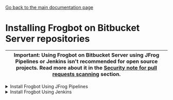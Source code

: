 [Go back to the main documentation page](https://github.com/jfrog/frogbot)

# Installing Frogbot on Bitbucket Server repositories

| Important: Using Frogbot on Bitbucket Server using JFrog Pipelines or Jenkins isn't recommended for open source projects. Read more about it in the [Security note for pull requests scanning](../README.md#-security-note-for-pull-requests-scanning) section. |
| -------------------------------------------------------------------------------------------------------------------------------------------------------------------------------------------------------------------- |

   <details>
      <summary>Install Frogbot Using JFrog Pipelines</summary>

   * Make sure you have the connection details of your JFrog environment. 
   * Save the JFrog connection details as a [JFrog Platform Access Token Integration](https://www.jfrog.com/confluence/display/JFROG/JFrog+Platform+Access+Token+Integration)
      named **jfrogPlatform**. 
   * Save your Bitbucket access token in a [Bitbucket Server Integration](https://www.jfrog.com/confluence/display/JFROG/Bitbucket+Server+Integration) named
      **gitIntegration**. 
   * Create a **pipelines.yml** file using one of the available [templates](templates/jfrog-pipelines) and push the file to your Frogbot Management Git repository under a directory named `.jfrog-pipelines`. 
   * In the **pipelines.yml**, make sure to set values for all the mandatory variables. 
   * In the **pipelines.yml**, if you're using a Windows agent, modify the code inside the onExecute sections as described in the template comments.

      **Important**
      - Make sure all the build tools that are used to build the project are installed on the build agent.
      </details>
      <details>
         <summary>Install Frogbot Using Jenkins</summary>
     
   - Make sure you have the connection details of your JFrog environment. 
   - Save the JFrog connection details as Credentials in Jenkins with the following Credential IDs: **JF_URL**,
      **JF_USER** and **JF_PASSWORD** (You can also use **JF_XRAY_URL** and **JF_ARTIFACTORY_URL** instead of  **JF_URL**
      and **JF_ACCESS_TOKEN** instead of **JF_USER** and **JF_PASSWORD**). 
   - Save your Bitbucket access token as a Credential in Jenkins with the `FROGBOT_GIT_TOKEN` Credential ID. 
   - Create a Jenkinsfile with the below content under the root of your **Frogbot Management Repository**.
   - In the Jenkinsfile, set the values of all the mandatory variables.
   - In the Jenkinsfile, modify the code inside the `Download Frogbot` and `Scan Pull Requests` according to the Jenkins agent operating system.
   - Create a Pipeline job in Jenkins pointing to the Jenkinsfile in your **Frogbot Management Repository**.

      ```groovy
      // Run the job every 5 minutes 
      CRON_SETTINGS = '''*/5 * * * *'''
   
      pipeline {
          agent any
   
          triggers {
              cron(CRON_SETTINGS)
          }
   
          environment {
              // [Mandatory if the two conditions below are met]
              // 1. The project uses npm, yarn 2, NuGet or .NET to download its dependencies
              // 2. The `installCommand` variable isn't set in your frogbot-config.yml file.
              //
              // The command that installs the project dependencies (e.g "npm i", "nuget restore" or "dotnet restore")
              JF_INSTALL_DEPS_CMD= ""
   
              // [Mandatory]
              // JFrog platform URL (This functionality requires version 3.29.0 or above of Xray)
              JF_URL= credentials("JF_URL")
   
              // [Mandatory if JF_USER and JF_PASSWORD are not provided]
              // JFrog access token with 'read' permissions for Xray
              JF_ACCESS_TOKEN= credentials("JF_ACCESS_TOKEN")

              // [Mandatory if JF_ACCESS_TOKEN is not provided]
              // JFrog user and password with 'read' permissions for Xray
              // JF_USER= credentials("JF_USER")
              // JF_PASSWORD= credentials("JF_PASSWORD")
   
              // [Mandatory]
              // Bitbucket access token with the write repository permissions 
              JF_GIT_TOKEN= credentials("FROGBOT_GIT_TOKEN")
              JF_GIT_PROVIDER= "bitbucketServer"
   
              // [Mandatory]
              // Username of the Bitbucket account
              JF_GIT_USERNAME= ""
   
              // [Mandatory]
              // Bitbucket project namespace
              JF_GIT_OWNER= ""
   
              // [Mandatory]
              // API endpoint to Bitbucket server
              JF_GIT_API_ENDPOINT= ""
   
              // [Optional]
              // If the machine that runs Frogbot has no access to the internat, set the name of a remote repository 
              // in Artifactory, which proxies https://releases.jfrog.io/artifactory
              // The 'frogbot' executable and other tools it needs will be downloaded through this repository.
              // JF_RELEASES_REPO= ""

              // [Optional]
              // Frogbot will download the project dependencies if they're not cached locally. To download the
              // dependencies from a virtual repository in Artifactory, set the name of of the repository. There's no
              // need to set this value, if it is set in the frogbot-config.yml file.
              // JF_DEPS_REPO= ""
             }
      
             stages {
                 stage('Download Frogbot') {
                     steps {
                         // For Linux / MacOS runner:
                         sh """ curl -fLg "https://releases.jfrog.io/artifactory/frogbot/v2/[RELEASE]/getFrogbot.sh" | sh"""
      
                         // For Windows runner:
                         // powershell """iwr https://releases.jfrog.io/artifactory/frogbot/v2/[RELEASE]/frogbot-windows-amd64/frogbot.exe -OutFile .\frogbot.exe"""
                     }
                 }
      
                 stage('Scan Pull Requests') {
                     steps {
                         sh "./frogbot scan-pull-requests"
      
                         // For Windows runner:
                         // powershell """.\frogbot.exe scan-pull-requests"""
                     }
                 }
      
                  stage('Scan and Fix Repos') {
                     steps {
                         sh "./frogbot scan-and-fix-repos"
      
                         // For Windows runner:
                         // powershell """.\frogbot.exe scan-and-fix-repos"""
                     }
                 }
             }
         }
      ```
     
      **Important**

      - Make sure that either **JF_USER** and **JF_PASSWORD** or **JF_ACCESS_TOKEN** are set in the Jenkinsfile, but not both.
      - Make sure that all the build tools that are used to build the project are installed on the Jenkins agent.

      </details>

  </details>


